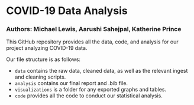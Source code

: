 # COVID-19 Data Analysis 
### Authors: Michael Lewis, Aarushi Sahejpal, Katherine Prince

This GitHub repository provides all the data, code, and analysis for our project analyzing COVID-19 data. 

Our file structure is as follows:
- `data` contains the raw data, cleaned data, as well as the relevant ingest and cleaning scripts.
- `analysis` contains our final report and .bib file.
- `visualizations` is a folder for any exported graphs and tables.
- `code` provides all the code to conduct our statistical analysis.

